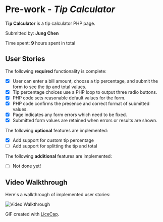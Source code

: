 # Pre-work - *Tip Calculator*

**Tip Calculator** is a tip calculator PHP page.

Submitted by: **Jung Chen**

Time spent: **9** hours spent in total

## User Stories

The following **required** functionality is complete:
* [x] User can enter a bill amount, choose a tip percentage, and submit the form to see the tip and total values.
* [x] Tip percentage choices use a PHP loop to output three radio buttons.
* [x] PHP code sets reasonable default values for the form.
* [x] PHP code confirms the presence and correct format of submitted values.
* [x] Page indicates any form errors which need to be fixed.
* [x] Submitted form values are retained when errors or results are shown.

The following **optional** features are implemented:
* [x] Add support for custom tip percentage
* [ ] Add support for splitting the tip and total

The following **additional** features are implemented:

* [ ] Not done yet!

## Video Walkthrough

Here's a walkthrough of implemented user stories:

<img src='http://imgur.com/a/e1VAr' title='Video Walkthrough' alt='Video Walkthrough' />

GIF created with [LiceCap](http://www.cockos.com/licecap/).
